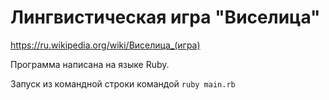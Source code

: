 # Лингвистическая игра "Виселица"
https://ru.wikipedia.org/wiki/Виселица_(игра)

Программа написана на языке Ruby. 

Запуск из командной строки командой ```ruby main.rb```
